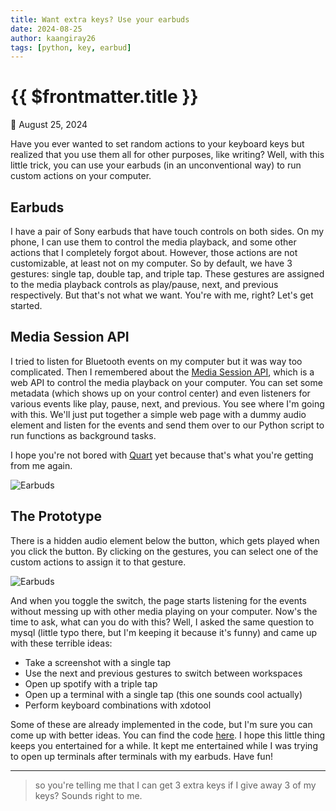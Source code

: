 ```yaml
---
title: Want extra keys? Use your earbuds
date: 2024-08-25
author: kaangiray26
tags: [python, key, earbud]
---
```


# {{ $frontmatter.title }}

:date: August 25, 2024

Have you ever wanted to set random actions to your keyboard keys but realized that you use them all for other purposes, like writing? Well, with this little trick, you can use your earbuds (in an unconventional way) to run custom actions on your computer.

## Earbuds

I have a pair of Sony earbuds that have touch controls on both sides. On my phone, I can use them to control the media playback, and some other actions that I completely forgot about. However, those actions are not customizable, at least not on my computer. So by default, we have 3 gestures: single tap, double tap, and triple tap. These gestures are assigned to the media playback controls as play/pause, next, and previous respectively. But that's not what we want. You're with me, right? Let's get started.

## Media Session API

I tried to listen for Bluetooth events on my computer but it was way too complicated. Then I remembered about the [Media Session API](https://developer.mozilla.org/en-US/docs/Web/API/Media_Session_API), which is a web API to control the media playback on your computer. You can set some metadata (which shows up on your control center) and even listeners for various events like play, pause, next, and previous. You see where I'm going with this. We'll just put together a simple web page with a dummy audio element and listen for the events and send them over to our Python script to run functions as background tasks.

I hope you're not bored with [Quart](https://quart.palletsprojects.com/en/latest/) yet because that's what you're getting from me again.

![Earbuds](https://kaangiray26.github.io/images/earbuds-1.png)

## The Prototype

There is a hidden audio element below the button, which gets played when you click the button. By clicking on the gestures, you can select one of the custom actions to assign it to that gesture.

![Earbuds](https://kaangiray26.github.io/images/earbuds-2.png)

And when you toggle the switch, the page starts listening for the events without messing up with other media playing on your computer. Now's the time to ask, what can you do with this? Well, I asked the same question to mysql (little typo there, but I'm keeping it because it's funny) and came up with these terrible ideas:

- Take a screenshot with a single tap
- Use the next and previous gestures to switch between workspaces
- Open up spotify with a triple tap
- Open up a terminal with a single tap (this one sounds cool actually)
- Perform keyboard combinations with xdotool

Some of these are already implemented in the code, but I'm sure you can come up with better ideas. You can find the code [here](https://github.com/kaangiray26/earbuds). I hope this little thing keeps you entertained for a while. It kept me entertained while I was trying to open up terminals after terminals with my earbuds. Have fun!

---

> so you're telling me that I can get 3 extra keys if I give away 3 of my keys? Sounds right to me.
